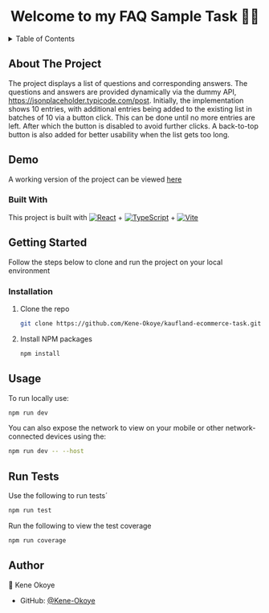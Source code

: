 <h1 align="center">Welcome to my FAQ Sample Task 👋🏿</h1>

<!-- TABLE OF CONTENTS -->
<details>
  <summary>Table of Contents</summary>
  <ol>
    <li>
      <a href="#about-the-project">About The Project</a>
      <ul>
         <li><a href="#demo">Demo</a></li>
      </ul>
      <ul>
        <li><a href="#built-with">Built With</a></li>
      </ul>
    </li>
    <li>
      <a href="#getting-started">Getting Started</a>
      <ul>
        <li><a href="#installation">Installation</a></li>
      </ul>
    </li>
    <li><a href="#usage">Usage</a></li>
    <li><a href="#run-tests">Run Tests</a></li>
    <li><a href="#author">Author</a></li>
  </ol>
</details>

<!-- ABOUT THE PROJECT -->
## About The Project

The project displays a list of questions and corresponding answers. The questions and answers are provided dynamically via the dummy API, https://jsonplaceholder.typicode.com/post. Initially, the implementation shows 10 entries, with additional entries being added to the existing list in batches of 10 via a button click. This can be done until no more entries are left. After which the button is disabled to avoid further clicks. A back-to-top button is also added for better usability when the list gets too long. 


## Demo
A working version of the project can be viewed [here](https://kene-okoye.github.io/kaufland-ecommerce-task/)



### Built With

This project is built with [![React][React.js]][React-url] + [![TypeScript][TypeScript]][TypeScript-url] + [![Vite]][Vite-url]


<!-- GETTING STARTED -->
## Getting Started

Follow the steps below to clone and run the project on your local environment

### Installation

1. Clone the repo
   ```sh
   git clone https://github.com/Kene-Okoye/kaufland-ecommerce-task.git
   ```
2. Install NPM packages
   ```sh
   npm install
   ```

<!-- USAGE -->
## Usage

To run locally use:
   ```sh
   npm run dev
   ```
You can also expose the network to view on your mobile or other network-connected devices using the:
   ```sh
   npm run dev -- --host
   ```

<!-- RUN TESTS-->
## Run Tests

Use the following to run tests´
   ```sh
   npm run test
   ```

Run the following to view the test coverage
   ```sh
   npm run coverage
   ```


<!-- AUTHOR -->
## Author
👤 Kene Okoye

* GitHub: [@Kene-Okoye](https://github.com/Kene-Okoye)


<!-- MARKDOWN LINKS & IMAGES -->
<!-- https://www.markdownguide.org/basic-syntax/#reference-style-links -->

[React.js]: https://img.shields.io/badge/React-20232A?style=for-the-badge&logo=react&logoColor=61DAFB
[React-url]: https://react.dev/blog/2023/03/16/introducing-react-dev

[TypeScript]: https://img.shields.io/badge/TypeScript-007ACC?style=for-the-badge&logo=typescript&logoColor=white
[TypeScript-url]: https://www.typescriptlang.org/


[Vite]: https://vitejs.dev/
[Vite-url]: https://img.shields.io/badge/Vite-646CFF.svg?style=for-the-badge&logo=Vite&logoColor=white
